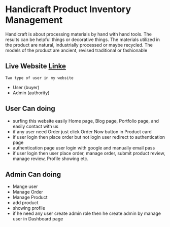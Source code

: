 # Handicraft Product Inventory Management

Handicraft is about processing materials by hand with hand tools. The results can be helpful things or decorative things. The materials utilized in the product are natural, industrially processed or maybe recycled. The models of the product are ancient, revised traditional or fashionable

## Live Website [Linke](https://handicraft-inventory-manage.web.app/)


```
Two type of user in my website
```
- User (buyer)
- Admin (authority)

## User Can doing
- surfing this website easily Home page, Blog page, Portfolio page, and easily contact with us
- if any user need Order just click Order Now button in Product card
- if user login then place order but not login user redirect to authentication page
- authentication page user login with google and manually email pass 
- if user login then user place order, manage order, submit product review, manage review, Profile showing etc.

## Admin Can doing
- Mange user
- Manage Order
- Manage Product
- add product
- showing profile
- if he need any user create admin role then he create admin by manage user in Dashboard page